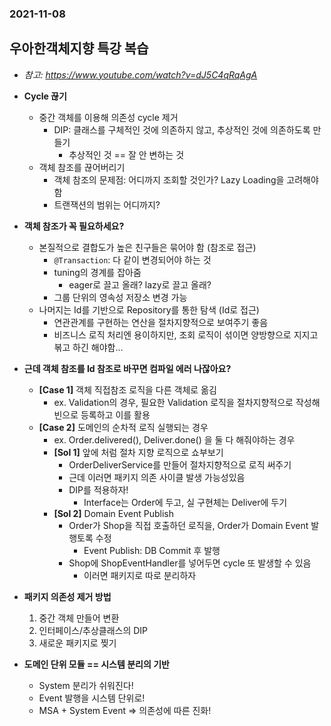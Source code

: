 ### 2021-11-08

## 우아한객체지향 특강 복습
- *참고: https://www.youtube.com/watch?v=dJ5C4qRqAgA*
- **Cycle 끊기**
    - 중간 객체를 이용해 의존성 cycle 제거
        - DIP: 클래스를 구체적인 것에 의존하지 않고, 추상적인 것에 의존하도록 만들기
            - 추상적인 것 == 잘 안 변하는 것
    - 객체 참조를 끊어버리기
        - 객체 참조의 문제점: 어디까지 조회할 것인가? Lazy Loading을 고려해야함
        - 트랜잭션의 범위는 어디까지?

- **객체 참조가 꼭 필요하세요?**
    - 본질적으로 결합도가 높은 친구들은 묶어야 함 (참조로 접근)
        - `@Transaction`: 다 같이 변경되어야 하는 것
        - tuning의 경계를 잡아줌
            - eager로 끌고 올래? lazy로 끌고 올래?
        - 그룹 단위의 영속성 저장소 변경 가능
    - 나머지는 Id를 기반으로 Repository를 통한 탐색 (Id로 접근)
        - 연관관계를 구현하는 연산을 절차지향적으로 보여주기 좋음
        - 비즈니스 로직 처리엔 용이하지만, 조회 로직이 섞이면 양방향으로 지지고 볶고 하긴 해야함...

- **근데 객체 참조를 Id 참조로 바꾸면 컴파일 에러 나잖아요?**
    - **[Case 1]** 객체 직접참조 로직을 다른 객체로 옮김
        - ex. Validation의 경우, 필요한 Validation 로직을 절차지향적으로 작성해 빈으로 등록하고 이를 활용
    - **[Case 2]** 도메인의 순차적 로직 실행되는 경우
        - ex. Order.delivered(), Deliver.done() 을 둘 다 해줘야하는 경우
        - **[Sol 1]** 앞에 처럼 절차 지향 로직으로 쇼부보기
            - OrderDeliverService를 만들어 절차지향적으로 로직 써주기
            - 근데 이러면 패키지 의존 사이클 발생 가능성있음
            - DIP를 적용하자!
                - Interface는 Order에 두고, 실 구현체는 Deliver에 두기
        - **[Sol 2]** Domain Event Publish
            - Order가 Shop을 직접 호출하던 로직을, Order가 Domain Event 발행토록 수정
                - Event Publish: DB Commit 후 발행
            - Shop에 ShopEventHandler를 넣어두면 cycle 또 발생할 수 있음
                - 이러면 패키지로 따로 분리하자
                
- **패키지 의존성 제거 방법**
    1. 중간 객체 만들어 변환
    2. 인터페이스/추상클래스의 DIP
    3. 새로운 패키지로 찢기

- **도메인 단위 모듈 == 시스템 분리의 기반**
    - System 분리가 쉬워진다!
    - Event 발행을 시스템 단위로!
    - MSA + System Event => 의존성에 따른 진화!
